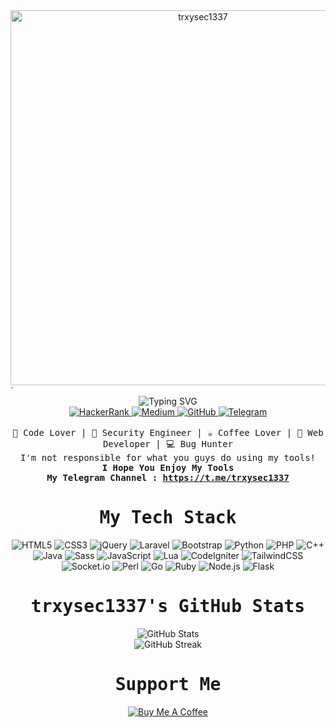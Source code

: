 <div align="center">
  <img src="https://media1.tenor.com/m/r5QGI5jCbAcAAAAC/houtarou-oreki-hyouka.gif" alt="trxysec1337" width="600"/>
</div>
                                    `
 </pre>
</div><div align="center">
 <img
   src="https://readme-typing-svg.herokuapp.com?font=monospace&color=ffff&center=true&width=600&duration=1240&pause=2800&lines=Software+Engineering+and+Security+Engineer;I+Love+Security+:%3E"
   alt="Typing SVG" />
</div><div align="center">
  <a href="https://www.hackerrank.com/trxysec1337">
    <img src="https://img.shields.io/badge/-Hackerrank-2EC866?style=for-the-badge&logo=HackerRank&logoColor=white" alt="HackerRank" />
  </a>
  <a href="https://medium.com/@trxysec1337">
    <img src="https://img.shields.io/badge/Medium-12100E?style=for-the-badge&logo=medium&logoColor=white" alt="Medium" />
  </a>
  <a href="https://github.com/trxysec1337">
    <img src="https://img.shields.io/badge/github-%23121011.svg?style=for-the-badge&logo=github&logoColor=white" alt="GitHub" />
  </a>
  <a href="https://t.me/trxysec1337">
    <img src="https://img.shields.io/badge/Telegram-2CA5E0?style=for-the-badge&logo=telegram&logoColor=white" alt="Telegram" />
  </a>
</div><br><div align="center">
<samp>
 🖖 Code Lover | 🔐 Security Engineer | ☕ Coffee Lover | 🌵 Web Developer | 💻 Bug Hunter
</samp>
<br>
<samp>
 <div>I'm not responsible for what you guys do using my tools!</div>
 <b>I Hope You Enjoy My Tools</b>
 <br>
 <b>My Telegram Channel : <a href="https://t.me/trxysec1337">https://t.me/trxysec1337</a></b>
</samp>
</div><div align="center">
 <samp><h1>My Tech Stack</h1></samp>
</div><div align="center">
  <img src="https://img.shields.io/badge/-HTML5-%23E44D27?style=flat-square&logo=html5&logoColor=ffffff" alt="HTML5" />
  <img src="https://img.shields.io/badge/-CSS3-%231572B6?style=flat-square&logo=css3&logoColor=white" alt="CSS3" />
  <img src="https://img.shields.io/badge/jQuery-0769AD?style=flat-square&logo=jquery&logoColor=white" alt="jQuery" />
  <img src="https://img.shields.io/badge/Laravel-FF2D20?style=flat-square&logo=laravel&logoColor=white" alt="Laravel" />
  <img src="https://img.shields.io/badge/Bootstrap-563D7C?style=flat-square&logo=bootstrap&logoColor=white" alt="Bootstrap" />
  <img src="https://img.shields.io/badge/Python-3776AB?style=flat-square&logo=python&logoColor=white" alt="Python" />
  <img src="https://img.shields.io/badge/PHP-777BB4?style=flat-square&logo=php&logoColor=white" alt="PHP" />
  <img src="https://img.shields.io/badge/C%2B%2B-00599C?style=flat-square&logo=c%2B%2B&logoColor=white" alt="C++" />
  <img src="https://img.shields.io/badge/Java-ED8B00?style=flat-square&logo=java&logoColor=white" alt="Java" />
  <img src="https://img.shields.io/badge/Sass-CC6699?style=flat-square&logo=sass&logoColor=white" alt="Sass" />
  <img src="https://img.shields.io/badge/JavaScript-F7DF1E?style=flat-square&logo=javascript&logoColor=black" alt="JavaScript" />
  <img src="https://img.shields.io/badge/Lua-2C2D72?style=flat-square&logo=lua&logoColor=white" alt="Lua" />
  <img src="https://img.shields.io/badge/CodeIgniter-EF4223?style=flat-square&logo=codeIgniter&logoColor=white" alt="CodeIgniter" />
  <img src="https://img.shields.io/badge/TailwindCSS-38B2AC?style=flat-square&logo=tailwind-css&logoColor=white" alt="TailwindCSS" />
  <img src="https://img.shields.io/badge/Socket.io-black?style=flat-square&logo=socket.io&logoColor=white" alt="Socket.io" />
  <img src="https://img.shields.io/badge/Perl-39457E?style=flat-square&logo=perl&logoColor=white" alt="Perl" />
  <img src="https://img.shields.io/badge/Go-00ADD8?style=flat-square&logo=go&logoColor=white" alt="Go" />
  <img src="https://img.shields.io/badge/Ruby-CC342D?style=flat-square&logo=ruby&logoColor=white" alt="Ruby" />
  <img src="https://img.shields.io/badge/Node.js-43853D?style=flat-square&logo=node.js&logoColor=white" alt="Node.js" />
  <img src="https://img.shields.io/badge/Flask-000000?style=flat-square&logo=flask&logoColor=white" alt="Flask" />
</div><div align="center">
 <samp><h1>trxysec1337's GitHub Stats</h1></samp>
</div><div align="center">
 <img src="https://github-readme-stats.vercel.app/api?username=trxysec1337&show_icons=true&theme=radical" alt="GitHub Stats" />
 <br>
 <img src="https://github-readme-streak-stats.herokuapp.com/?user=trxysec1337&theme=radical" alt="GitHub Streak" />
</div><div align="center">
 <samp><h1>Support Me</h1></samp>
 <a href="https://www.buymeacoffee.com/trxysec1337">
   <img src="https://img.buymeacoffee.com/button-api/?text=Buy%20me%20a%20coffee&emoji=☕&slug=trxysec1337&button_colour=FFDD00&font_colour=000000&font_family=Comic&outline_colour=000000&coffee_colour=ffffff" alt="Buy Me A Coffee" />
 </a>
</samp>
</div>
